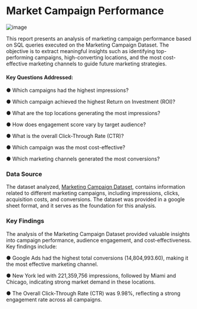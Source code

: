# Market Campaign Performance

![image](https://github.com/user-attachments/assets/c5130bfd-6220-4385-a08c-cd365ba40b08)


This report presents an analysis of marketing campaign performance based on SQL queries
executed on the Marketing Campaign Dataset. The objective is to extract meaningful insights
such as identifying top-performing campaigns, high-converting locations, and the most
cost-effective marketing channels to guide future marketing strategies.

#### Key Questions Addressed:
● Which campaigns had the highest impressions?

● Which campaign achieved the highest Return on Investment (ROI)?

● What are the top locations generating the most impressions?

● How does engagement score vary by target audience?

● What is the overall Click-Through Rate (CTR)?

● Which campaign was the most cost-effective?

● Which marketing channels generated the most conversions?

### Data Source
The dataset analyzed, [Marketing Campaign Dataset](https://docs.google.com/spreadsheets/d/1LBGqmX9jT6HuJwHrVZXjIKPxqElkYFPg/edit?gid=751358393#gid=751358393), contains information related to different
marketing campaigns, including impressions, clicks, acquisition costs, and conversions. The
dataset was provided in a google sheet format, and it serves as the foundation for this analysis.

### Key Findings
The analysis of the Marketing Campaign Dataset provided valuable insights into campaign
performance, audience engagement, and cost-effectiveness. Key findings include:

● Google Ads had the highest total conversions (14,804,993.60), making it the most
effective marketing channel.

● New York led with 221,359,756 impressions, followed by Miami and Chicago,
indicating strong market demand in these locations.

● The Overall Click-Through Rate (CTR) was 9.98%, reflecting a strong engagement
rate across all campaigns.


